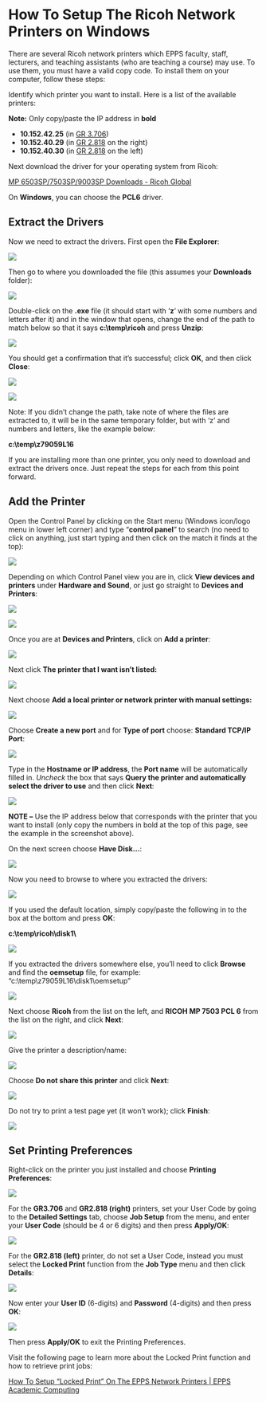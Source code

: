 How To Setup The Ricoh Network Printers on Windows
=================================================

There are several Ricoh network printers which EPPS faculty, staff, lecturers, and teaching assistants (who are teaching a course) may use. To use them, you must have a valid copy code. To install them on your computer, follow these steps:

Identify which printer you want to install. Here is a list of the available printers:

**Note:** Only copy/paste the IP address in **bold**

*   **10.152.42.25** (in [GR 3.706](https://map.concept3d.com/?id=1772#!m/550865))
*   **10.152.40.29** (in [GR 2.818](https://map.concept3d.com/?id=1772#!m/550792) on the right)
*   **10.152.40.30** (in [GR 2.818](https://map.concept3d.com/?id=1772#!m/550792) on the left)

Next download the driver for your operating system from Ricoh:

[MP 6503SP/7503SP/9003SP Downloads - Ricoh Global](https://support.ricoh.com/bb/html/dr_ut_e/rc3/model/mp6503/mp6503.htm)

On **Windows**, you can choose the **PCL6** driver.

## <a name="#drivers"></a>Extract the Drivers

Now we need to extract the drivers. First open the **File Explorer**:

![](/images/faq/Manual-Win10/1.png)

Then go to where you downloaded the file (this assumes your **Downloads** folder):

![](/images/faq/Manual-Win10/Drivers/downloads.png)

Double-click on the **.exe** file (it should start with ‘**z**‘ with some numbers and letters after it) and in the window that opens, change the end of the path to match below so that it says **c:\\temp\\ricoh** and press **Unzip**:

![](/images/faq/Manual-Win10/z91790L16_d1g4D7Gy3L.png)

You should get a confirmation that it’s successful; click **OK**, and then click **Close**:

![](/images/faq/Manual-Win10/z91790L16_8TbDsinbpx.png)

![](/images/faq/Manual-Win10/z91790L16_Zx9xAycvZR.png)

Note: If you didn’t change the path, take note of where the files are extracted to, it will be in the same temporary folder, but with ‘z’ and numbers and letters, like the example below:

**c:\\temp\\z79059L16**

If you are installing more than one printer, you only need to download and extract the drivers once. Just repeat the steps for each from this point forward.

## <a name="add-printer"></a>Add the Printer

Open the Control Panel by clicking on the Start menu (Windows icon/logo menu in lower left corner) and type “**control panel**” to search (no need to click on anything, just start typing and then click on the match it finds at the top):

![](/images/faq/Manual-Win10/0.png)

Depending on which Control Panel view you are in, click **View devices and printers** under **Hardware and Sound**, or just go straight to **Devices and Printers**:

![](/images/faq/Manual-Win10/3a.png)

![](/images/faq/Manual-Win10/3c.png)

Once you are at **Devices and Printers**, click on **Add a printer**:

![](/images/faq/Manual-Win10/4.png)

Next click **The printer that I want isn’t listed:**

![](/images/faq/Manual-Win10/5.png)

Next choose **Add a local printer or network printer with manual settings:**

![](/images/faq/Manual-Win10/rundll32_qlwJRO89yV.png)

Choose **Create a new port** and for **Type of port** choose: **Standard TCP/IP Port**:

![](/images/faq/Manual-Win10/rundll32_ctBGY9bjE1.png)

Type in the **Hostname or IP address**, the **Port name** will be automatically filled in. _Uncheck_ the box that says **Query the printer and automatically select the driver to use** and then click **Next**:

![](/images/faq/Manual-Win10/8.png)

**NOTE –** Use the IP address below that corresponds with the printer that you want to install (only copy the numbers in bold at the top of this page, see the example in the screenshot above).

On the next screen choose **Have Disk…**:

![](/images/faq/Manual-Win10/9.png)

Now you need to browse to where you extracted the drivers:

![](/images/faq/Manual-Win10/10.png)

If you used the default location, simply copy/paste the following in to the box at the bottom and press **OK**:

**c:\\temp\\ricoh\\disk1\\**

![](/images/faq/Manual-Win10/explorer_rkK45UstTP.png)

If you extracted the drivers somewhere else, you’ll need to click **Browse** and find the **oemsetup** file, for example: “c:\\temp\\z79059L16\\disk1\\oemsetup”

![](/images/faq/Manual-Win10/11.png)

Next choose **Ricoh** from the list on the left, and **RICOH MP 7503 PCL 6** from the list on the right, and click **Next**:

![](/images/faq/Manual-Win10/12.png)

Give the printer a description/name:

![](/images/faq/Manual-Win10/13.png)

Choose **Do not share this printer** and click **Next**:

![](/images/faq/Manual-Win10/14.png)

Do not try to print a test page yet (it won’t work); click **Finish**:

![](/images/faq/Manual-Win10/15.png)

## <a name="printing-prefs"></a>Set Printing Preferences

Right-click on the printer you just installed and choose **Printing Preferences**:

![](/images/faq/Manual-Win10/Preferences/1.png)

For the **GR3.706** and **GR2.818 (right)** printers, set your User Code by going to the **Detailed Settings** tab, choose **Job Setup** from the menu, and enter your **User Code** (should be 4 or 6 digits) and then press **Apply/OK**:

![](/images/faq/Manual-Win10/Preferences/user-code.png)

For the **GR2.818 (left)** printer, do not set a User Code, instead you must select the **Locked Print** function from the **Job Type** menu and then click **Details**:

![](/images/faq/Manual-Win10/Preferences/locked-print-1.png)

Now enter your **User ID** (6-digits) and **Password** (4-digits) and then press **OK**:

![](/images/faq/Manual-Win10/Preferences/locked-print-2.png)

Then press **Apply/OK** to exit the Printing Preferences.

Visit the following page to learn more about the Locked Print function and how to retrieve print jobs:

[How To Setup “Locked Print” On The EPPS Network Printers | EPPS Academic Computing](setup-locked-print.html)